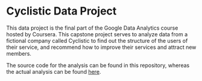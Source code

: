 # Cyclistic Data Project
This data project is the final part of the Google Data Analytics course hosted by Coursera.
This capstone project serves to analyze data from a fictional company called Cyclistic to find out the structure of the users of their service, and recommend how to improve their services and attract new members.

The source code for the analysis can be found in this repository, whereas the actual analysis can be found [here]([djwajdio](https://medium.com/@gentiangsh/cyclistic-bike-sharing-a-case-study-ecc8a41d6853)).
